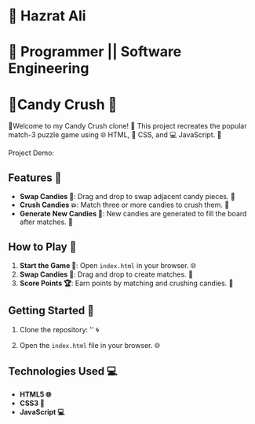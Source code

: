 # 🚅 Hazrat Ali

# 🚃 Programmer || Software Engineering 
 
# 🍬Candy Crush 🍭

🎉Welcome to my Candy Crush clone! 🎉 This project recreates the popular match-3 puzzle game using 🌐 HTML, 🎨 CSS, and 💻 JavaScript. 🍬

Project Demo: 

## Features 🌟

- **Swap Candies 🔄**: Drag and drop to swap adjacent candy pieces. 🍭
- **Crush Candies 💥**: Match three or more candies to crush them. 🍬
- **Generate New Candies 🎉**: New candies are generated to fill the board after matches. 🍭

## How to Play 🍭

1. **Start the Game 🚀**: Open `index.html` in your browser. 🌐
2. **Swap Candies 🍬**: Drag and drop to create matches. 🔄
3. **Score Points 🏆**: Earn points by matching and crushing candies. 🍭

## Getting Started 🚀

1. Clone the repository: '' 🌀
   
2. Open the `index.html` file in your browser. 🌐

## Technologies Used 💻

- **HTML5 🌐**
- **CSS3 🎨**
- **JavaScript 💻**


